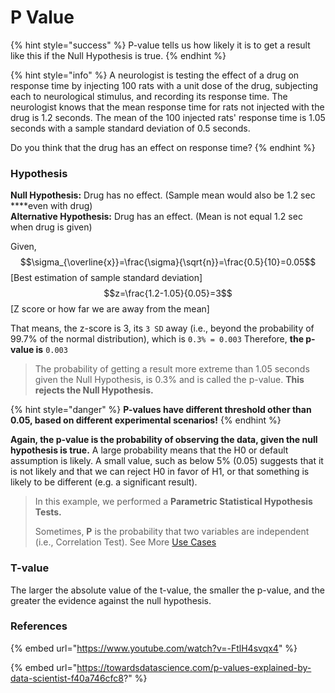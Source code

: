 # P Value

{% hint style="success" %}
P-value tells us how likely it is to get a result like this if the Null Hypothesis is true.
{% endhint %}

{% hint style="info" %}
A neurologist is testing the effect of a drug on response time by injecting 100 rats with a unit dose of the drug, subjecting each to neurological stimulus, and recording its response time. The neurologist knows that the mean response time for rats not injected with the drug is 1.2 seconds. The mean of the 100 injected rats' response time is 1.05 seconds with a sample standard deviation of 0.5 seconds.

Do you think that the drug has an effect on response time?
{% endhint %}

### Hypothesis

**Null Hypothesis:** Drug has no effect. \(Sample mean would also be 1.2 sec ****even with drug\)  
**Alternative Hypothesis:** Drug has an effect. \(Mean is not equal 1.2 sec when drug is given\)

Given,   
$$\sigma_{\overline{x}}=\frac{\sigma}{\sqrt{n}}=\frac{0.5}{10}=0.05$$ \[Best estimation of sample standard deviation\]  
$$z=\frac{1.2-1.05}{0.05}=3$$ \[Z score or how far we are away from the mean\]

That means, the z-score is 3, its `3 SD` away \(i.e., beyond the probability of 99.7% of the normal distribution\), which is `0.3% = 0.003` Therefore, **the p-value is** `0.003` 

> The probability of getting a result more extreme than 1.05 seconds given the Null Hypothesis, is 0.3% and is called the p-value. **This rejects the Null Hypothesis.**

{% hint style="danger" %}
**P-values have different threshold other than 0.05, based on different experimental scenarios!**
{% endhint %}

**Again, the p-value is the probability of observing the data, given the null hypothesis is true.** A large probability means that the H0 or default assumption is likely. A small value, such as below 5% \(0.05\) suggests that it is not likely and that we can reject H0 in favor of H1, or that something is likely to be different \(e.g. a significant result\).

> In this example, we performed a **Parametric Statistical Hypothesis Tests.**
>
> Sometimes, **P** is the probability that two variables are independent \(i.e., Correlation Test\). See More [Use Cases](hypothesis.md#reasons-for-hypothesis-tests)

### **T-value**

The larger the absolute value of the t-value, the smaller the p-value, and the greater the evidence against the null hypothesis.  


### References

{% embed url="https://www.youtube.com/watch?v=-FtlH4svqx4" %}

{% embed url="https://towardsdatascience.com/p-values-explained-by-data-scientist-f40a746cfc8?" %}



